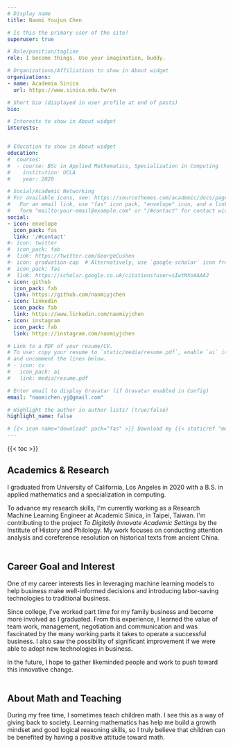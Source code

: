 ```yaml
---
# Display name
title: Naomi Youjun Chen

# Is this the primary user of the site?
superuser: true

# Role/position/tagline
role: I become things. Use your imagination, buddy.

# Organizations/Affiliations to show in About widget
organizations:
- name: Academia Sinica
  url: https://www.sinica.edu.tw/en

# Short bio (displayed in user profile at end of posts)
bio: 

# Interests to show in About widget
interests:


# Education to show in About widget
education:
#  courses:
#  - course: BSc in Applied Mathematics, Specialization in Computing
#    institution: UCLA
#    year: 2020

# Social/Academic Networking
# For available icons, see: https://sourcethemes.com/academic/docs/page-builder/#icons
#   For an email link, use "fas" icon pack, "envelope" icon, and a link in the
#   form "mailto:your-email@example.com" or "/#contact" for contact widget.
social:
- icon: envelope
  icon_pack: fas
  link: '/#contact'
#- icon: twitter
#  icon_pack: fab
#  link: https://twitter.com/GeorgeCushen
#- icon: graduation-cap  # Alternatively, use `google-scholar` icon from `ai` icon pack
#  icon_pack: fas
#  link: https://scholar.google.co.uk/citations?user=sIwtMXoAAAAJ
- icon: github
  icon_pack: fab
  link: https://github.com/naomiyjchen
- icon: linkedin
  icon_pack: fab
  link: https://www.linkedin.com/naomiyjchen
- icon: instagram
  icon_pack: fab
  link: https://instagram.com/naomiyjchen

# Link to a PDF of your resume/CV.
# To use: copy your resume to `static/media/resume.pdf`, enable `ai` icons in `params.toml`, 
# and uncomment the lines below.
# - icon: cv
#   icon_pack: ai
#   link: media/resume.pdf

# Enter email to display Gravatar (if Gravatar enabled in Config)
email: "naomichen.yj@gmail.com"

# Highlight the author in author lists? (true/false)
highlight_name: false

# {{< icon name="download" pack="fas" >}} Download my {{< staticref "media/demo_resume.pdf" "newtab" >}}resumé{{< /staticref >}}.
---
```

{{< toc >}}

## **Academics & Research**

I graduated from University of California, Los Angeles in 2020 with a B.S. in applied mathematics and a specialization in computing. 

To advance my research skills, I'm currently working as a Research Machine Learning Engineer at Academic Sinica, in Taipei, Taiwan. I'm contributing to the project *To Digitally Innovate Academic Settings* by the Institute of History and Philology. My work focuses on conducting attention analysis and coreference resolution on historical texts from ancient China.
<br>
<br>
## **Career Goal and Interest**

One of my career interests lies in leveraging machine learning models to help business make well-informed decisions and introducing labor-saving technologies to traditional business.

Since college, I've worked part time for my family business and become more involved as I graduated. From this experience, I learned the value of team work, management, negotiation and communication and was fascinated by the many working parts it takes to operate a successful business.  I also saw the possibility of significant improvement if we were able to adopt new technologies in business.

In the future, I hope to gather likeminded people and work to push toward this innovative change.
<br>
<br>
## **About Math and Teaching**

During my free time, I sometimes teach children math. I see this as a way of giving back to society. Learning mathematics has help me build a growth mindset and good logical reasoning skills, so I truly believe that children can be benefited by having a positive attitude toward math.


